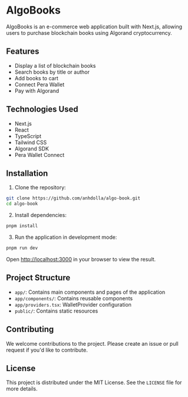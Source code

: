 # AlgoBooks

AlgoBooks is an e-commerce web application built with Next.js, allowing users to purchase blockchain books using Algorand cryptocurrency.

## Features

- Display a list of blockchain books
- Search books by title or author
- Add books to cart
- Connect Pera Wallet
- Pay with Algorand

## Technologies Used

- Next.js
- React
- TypeScript
- Tailwind CSS
- Algorand SDK
- Pera Wallet Connect

## Installation

1. Clone the repository:
```bash
git clone https://github.com/anhdolla/algo-book.git
cd algo-book
```
2. Install dependencies:
```bash
pnpm install
```
3. Run the application in development mode:
```bash
pnpm run dev
```

Open [http://localhost:3000](http://localhost:3000) in your browser to view the result.

## Project Structure

- `app/`: Contains main components and pages of the application
- `app/components/`: Contains reusable components
- `app/providers.tsx`: WalletProvider configuration
- `public/`: Contains static resources

## Contributing

We welcome contributions to the project. Please create an issue or pull request if you'd like to contribute.

## License

This project is distributed under the MIT License. See the `LICENSE` file for more details.